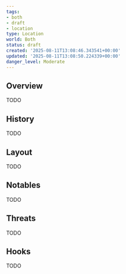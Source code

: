 ```yaml
---
tags:
- both
- draft
- location
type: Location
world: Both
status: draft
created: '2025-08-11T13:08:46.343541+00:00'
updated: '2025-08-11T13:08:50.224339+00:00'
danger_level: Moderate
---
```



## Overview

TODO
## History

TODO
## Layout

TODO
## Notables

TODO
## Threats

TODO
## Hooks

TODO
